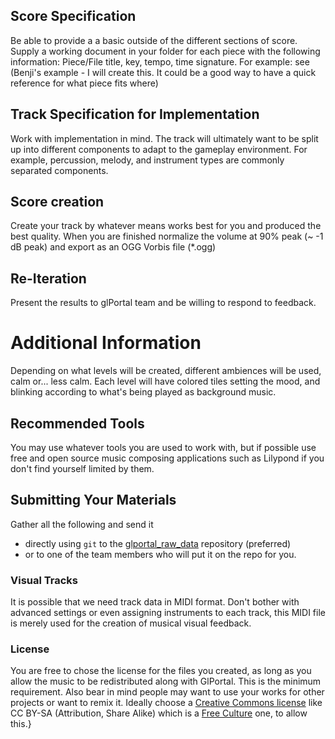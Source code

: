 ## Score Specification
Be able to provide a a basic outside of the different sections of score.
Supply a working document in your folder for each piece with the following information: Piece/File title, key, tempo, time signature. For example: see (Benji's example - I will create this. It could be a good way to have a quick reference for what piece fits where)

## Track Specification for Implementation 
Work with implementation in mind. The track will ultimately want to be split up into different components to adapt to the gameplay environment. For example, percussion, melody, and instrument types are commonly separated components. 

## Score creation
Create your track by whatever means works best for you and produced the best quality. When you are finished normalize the volume at 90% peak (~ -1 dB peak) and export as an OGG Vorbis file (*.ogg)

## Re-Iteration
Present the results to glPortal team and be willing to respond to feedback.

# Additional Information
Depending on what levels will be created, different ambiences will be used, calm or... less calm.
Each level will have colored tiles setting the mood, and blinking according to what's being played as background music.

## Recommended Tools
You may use whatever tools you are used to work with, but if possible use free and open source music composing applications such as Lilypond if you don't find yourself limited by them.

## Submitting Your Materials
Gather all the following and send it
* directly using `git` to the [glportal_raw_data](https://github.com/GlPortal/glportal_raw_data) repository (preferred)
* or to one of the team members who will put it on the repo for you.

### Visual Tracks
It is possible that we need track data in MIDI format. Don't bother with advanced settings or even assigning instruments to each track, this MIDI file is merely used for the creation of musical visual feedback.

### License
You are free to chose the license for the files you created, as long as you allow the music to be redistributed along with GlPortal. This is the minimum requirement.
Also bear in mind people may want to use your works for other projects or want to remix it. Ideally choose a [Creative Commons license](http://creativecommons.org/choose/) like CC BY-SA (Attribution, Share Alike) which is a [Free Culture](http://creativecommons.org/freeworks) one, to allow this.}
